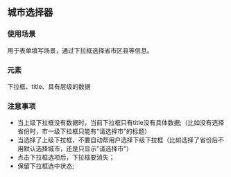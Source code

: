 ## 城市选择器

### 使用场景
用于表单填写场景，通过下拉框选择省市区县等信息。

### 元素
下拉框、title、具有层级的数据

### 注意事项
* 当上级下拉框没有数据时，当前下拉框只有title没有具体数据;（比如没有选择省份时，市一级下拉框只能有“请选择市”的标题）
* 当选择了上级下拉框，不要自动帮用户选择下级下拉框（比如选择了省份后不用默认选择城市，还是只显示”请选择市“）
* 点击下拉框选项后，下拉框要消失；
* 保留下拉框选中状态;
